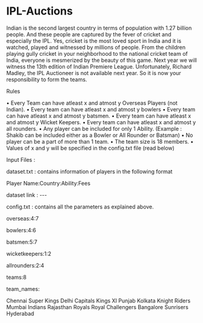 # IPL-Auctions

Indian is the second largest country in terms of population with 1.27 billion people. And these
people are captured by the fever of cricket and especially the IPL. Yes, cricket is the most loved
sport in India and it is watched, played and witnessed by millions of people. From the children
playing gully cricket in your neighborhood to the national cricket team of India, everyone is
mesmerized by the beauty of this game.
Next year we will witness the 13th edition of Indian Premiere League. Unfortunately, Richard
Madley, the IPL Auctioneer is not available next year. So it is now your responsibility to form the
teams.

Rules

• Every Team can have atleast x and atmost y Overseas Players (not Indian).
• Every team can have atleast x and atmost y bowlers
• Every team can have atleast x and atmost y batsmen.
• Every team can have atleast x and atmost y Wicket Keepers.
• Every team can have atleast x and atmost y all rounders.
• Any player can be included for only 1 Ability. (Example : Shakib can be included either as a
Bowler or All Rounder or Batsman)
• No player can be a part of more than 1 team.
• The team size is 18 members.
• Values of x and y will be specified in the config.txt file (read below)

Input Files :

dataset.txt : contains information of players in the following format

Player Name:Country:Ability:Fees

dataset link : ---

config.txt : contains all the parameters as explained above.

overseas:4:7

bowlers:4:6

batsmen:5:7

wicketkeepers:1:2

allrounders:2:4

teams:8

team_names:

Chennai Super Kings
Delhi Capitals
Kings XI Punjab
Kolkata Knight Riders
Mumbai Indians
Rajasthan Royals
Royal Challengers Bangalore
Sunrisers Hyderabad
